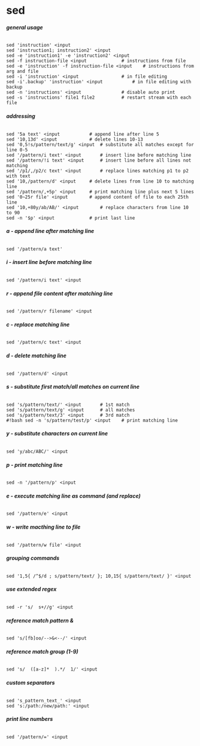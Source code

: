 # sed

###### __general usage__
`sed 'instruction' <input`  
`sed 'instruction1; instruction2' <input`  
`sed -e 'instruction1' -e 'instruction2' <input`  
`sed -f instruction-file <input				# instructions from file`  
`sed -e 'instruction' -f instruction-file <input	# instructions from arg and file`  
`sed -i 'instruction' <input				# in file editing`  
`sed -i'.backup' 'instruction' <input			# in file editing with backup`  
`sed -n	'instructions' <input 				# disable auto print`  
`sed -s 'instructions' file1 file2 			# restart stream with each file`

###### __addressing__
`sed '5a text' <input			# append line after line 5`  
`sed '10,13d' <input			# delete lines 10-13`  
`sed '0,5!s/pattern/text/g' <input	# substitute all matches except for line 0-5`  
`sed '/pattern/i text' <input		# insert line before matching line`  
`sed '/pattern/!i text' <input		# insert line before all lines not matching`  
`sed '/p1/,/p2/c text' <input		# replace lines matching p1 to p2 with text`  
`sed '10,/pattern/d' <input		# delete lines from line 10 to matching line`  
`sed '/pattern/,+5p' <input		# print matching line plus next 5 lines`  
`sed '0~25r file' <input		# append content of file to each 25th line`  
`sed '10,+80y/ab/AB/' <input 		# replace characters from line 10 to 90`  
`sed -n '$p' <input 			# print last line`

###### __a - append line after matching line__
`sed '/pattern/a text'`
                                                   
###### __i - insert line before matching line__
`sed '/pattern/i text' <input`

###### __r - append file content after matching line__
`sed '/pattern/r filename' <input`

###### __c - replace matching line__
`sed '/pattern/c text' <input`

###### __d - delete matching line__
`sed '/pattern/d' <input`

###### __s - substitute first match/all matches on current line__
`sed 's/pattern/text/' <input		# 1st match`  
`sed 's/pattern/text/g' <input		# all matches`  
`sed 's/pattern/text/3' <input		# 3rd match`  
`#!bash sed -n 's/pattern/test/p' <input 	# print matching line`

###### __y - substitute characters on current line__
`sed 'y/abc/ABC/' <input`

###### __p - print matching line__
`sed -n '/pattern/p' <input`

###### __e - execute matching line as command (and replace)__
`sed '/pattern/e' <input`

###### __w - write macthing line to file__
`sed '/pattern/w file' <input`

###### __grouping commands__
`sed '1,5{ /^$/d ; s/pattern/text/ }; 10,15{ s/pattern/text/ }' <input`

###### __use extended regex__
`sed -r 's/  s+//g' <input`

###### __reference match pattern &__
`sed 's/[fb]oo/-->&<--/' <input`

###### __reference match group (1-9)__
`sed 's/  ([a-z]*  ).*/  1/' <input`

###### __custom separators__
`sed 's_pattern_text_' <input`  
`sed 's:/path:/new/path:' <input`

###### __print line numbers__
`sed '/pattern/=' <input`
